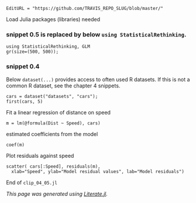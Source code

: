```@meta
EditURL = "https://github.com/TRAVIS_REPO_SLUG/blob/master/"
```

Load Julia packages (libraries) needed

### snippet 0.5 is replaced by below `using StatisticalRethinking`.

```@example clip-04-05
using StatisticalRethinking, GLM
gr(size=(500, 500));
```

### snippet 0.4

Below `dataset(...)` provides access to often used R datasets.
If this is not a common R dataset, see the chapter 4 snippets.

```@example clip-04-05
cars = dataset("datasets", "cars");
first(cars, 5)
```

Fit a linear regression of distance on speed

```@example clip-04-05
m = lm(@formula(Dist ~ Speed), cars)
```

estimated coefficients from the model

```@example clip-04-05
coef(m)
```

Plot residuals against speed

```@example clip-04-05; continued = true
scatter( cars[:Speed], residuals(m),
  xlab="Speed", ylab="Model residual values", lab="Model residuals")
```

End of `clip_04_05.jl`

*This page was generated using [Literate.jl](https://github.com/fredrikekre/Literate.jl).*

